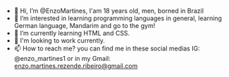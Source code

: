 - 👋 Hi, I’m @EnzoMartines, I'am 18 years old, men, borned in Brazil
- 👀 I’m interested in learning programming languages in general, learning German language, Mandarim and go to the gym!
- 🌱 I’m currently learning HTML and CSS.
- 💞️ I'm looking to work currently.
- 📫 How to reach me? you can find me in these social medias IG: @enzo_martines1 or in my Gmail: enzo.martines.rezende.ribeiro@gmail.com
